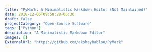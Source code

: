 ```yaml
---
title: "PyMark: A Minimalistic Markdown Editor (Not Maintained)"
date: 2018-12-05T09:58:28+05:30
draft: false
projectCategory: "Open-Source Software"
tags: ["Python"]
description: "A Minimalistic Markdown Editor"
images: []
ExternalUrl: "https://github.com/akshaybabloo/PyMark"
---
```

